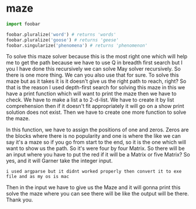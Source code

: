 # maze


```python
import foobar

foobar.pluralize('word') # returns 'words'
foobar.pluralize('goose') # returns 'geese'
foobar.singularize('phenomena') # returns 'phenomenon'
```
To solve this maze solver because this is the most right one which will help me to get the path because we have to use Q in breadth first search but I you I have done this recursively we can solve May solver recursively. So there is one more thing. We can you also use that for sure. To solve this maze but as it takes it is it doesn't give us the right path to reach, right? So that is the reason I used depth-first search for solving this maze in this we have a print function which will want to print the maze then we have to check. We have to make a list a to 2-d-list. We have to create it by list comprehension then if it doesn't fit appropriately it will go on a show print solution does not exist. Then we have to create one more function to solve the maze. 



In this function, we have to assign the positions of one and zeros. Zeros are the blocks where there is no popularity and one is where the like we can say it's a maze so if you go from start to the end, so it is the one which will want to show us the path. So it's were four by four Matrix. So there will be an input where you have to put the red if it will be a Matrix or five Matrix? So yes, and it will Garner take the integer input. 
```
i used argparse but it didnt worked properly then convert it to exe file and as my os is mac
```

Then in the input we have to give us the Maze and it will gonna print this solve the maze where you can see there will be like the output will be there. Thank you.